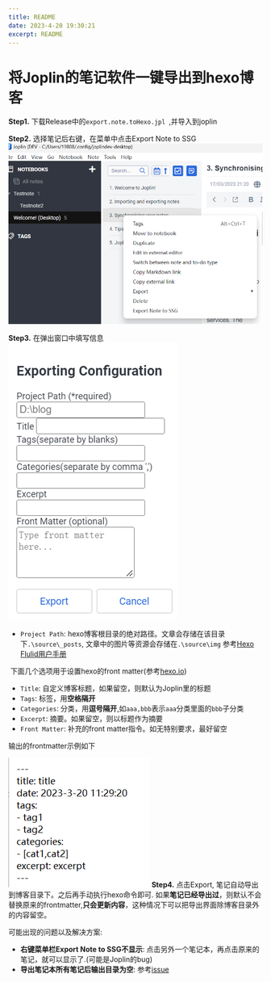 ```yaml
---
title: README
date: 2023-4-20 19:30:21
excerpt: README
---
```

# 将Joplin的笔记软件一键导出到hexo博客

**Step1.** 下载Release中的`export.note.toHexo.jpl
`,并导入到joplin

**Step2.** 选择笔记后右键，在菜单中点击Export Note to SSG
![13dfb38303ace9e6de2355887e3510b4.png](/img/13dfb38303ace9e6de2355887e3510b4.png)

**Step3.** 在弹出窗口中填写信息
![4dd53f52ee8e8031401e021b2965b069.png](/img/4dd53f52ee8e8031401e021b2965b069.png)



- `Project Path`: hexo博客根目录的绝对路径。文章会存储在该目录下`.\source\_posts`, 文章中的图片等资源会存储在`.\source\img`
    参考[Hexo Flulid用户手册](https://hexo.fluid-dev.com/docs/guide/#%E5%85%B3%E4%BA%8E%E6%8C%87%E5%8D%97)

​	下面几个选项用于设置hexo的front matter(参考[hexo.io](https://hexo.io/zh-cn/docs/front-matter))

- `Title`: 自定义博客标题，如果留空，则默认为Joplin里的标题
- `Tags`: 标签，用**空格隔开**
- `Categories`: 分类，用**逗号隔开**,如`aaa,bbb`表示`aaa`分类里面的`bbb`子分类
- `Excerpt`: 摘要。如果留空，则以标题作为摘要
- `Front Matter`: 补充的front matter指令。如无特别要求，最好留空

输出的frontmatter示例如下

![57ed96d062496400d49a25e9e0d13c62.png](/img/57ed96d062496400d49a25e9e0d13c62.png)
**Step4.** 点击Export, 笔记自动导出到博客目录下。之后再手动执行hexo命令即可. 如果**笔记已经导出过**，则默认不会替换原来的frontmatter,**只会更新内容**，这种情况下可以把导出界面除博客目录外的内容留空。

可能出现的问题以及解决方案:
- **右键菜单栏Export Note to SSG不显示**: 点击另外一个笔记本，再点击原来的笔记，就可以显示了.(可能是Joplin的bug)
- **导出笔记本所有笔记后输出目录为空**: 参考[issue](https://github.com/aman-d-1-n-only/joplin-exports-to-ssg/issues/1)

